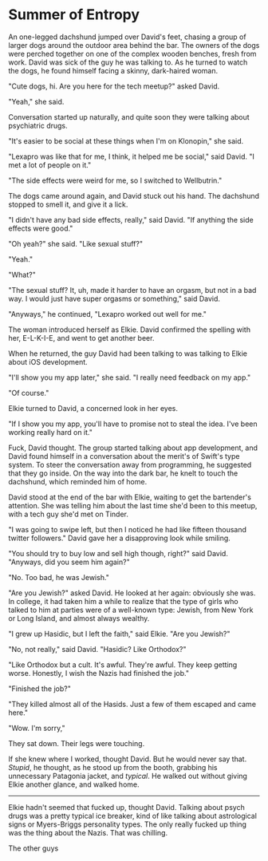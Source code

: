 # Summer of Entropy

An one-legged dachshund jumped over David's feet, chasing a group of larger dogs
around the outdoor area behind the bar.  The owners of the dogs were perched
together on one of the complex wooden benches, fresh from work.  David was sick
of the guy he was talking to.  As he turned to watch the dogs, he found himself
facing a skinny, dark-haired woman.

"Cute dogs, hi.  Are you here for the tech meetup?" asked David. 

"Yeah," she said.  

Conversation started up naturally, and quite soon they were talking about
psychiatric drugs. 

"It's easier to be social at these things when I'm on Klonopin," she said.

"Lexapro was like that for me, I think, it helped me be social," said David.  "I
met a lot of people on it."

"The side effects were weird for me, so I switched to Wellbutrin."

The dogs came around again, and David stuck out his hand.  The dachshund stopped
to smell it, and give it a lick.

"I didn't have any bad side effects, really," said David.  "If anything the side
effects were good."

"Oh yeah?" she said.  "Like sexual stuff?"

"Yeah."

"What?"

"The sexual stuff?  It, uh, made it harder to have an orgasm, but not in a bad
way.  I would just have super orgasms or something," said David.

"Anyways," he continued,  "Lexapro worked out well for me."

The woman introduced herself as Elkie.  David confirmed the spelling with her,
E-L-K-I-E, and went to get another beer. 

When he returned, the guy David had been talking to was talking to Elkie about
iOS development.

"I'll show you my app later," she said.  "I really need feedback on my app."

"Of course."

Elkie turned to David, a concerned look in her eyes.

"If I show you my app, you'll have to promise not to steal the idea.  I've been
working really hard on it."

Fuck, David thought.  The group started talking about app development, and David
found himself in a conversation about the merit's of Swift's type system.  To
steer the conversation away from programming, he suggested that they go inside.
On the way into the dark bar, he knelt to touch the dachshund, which reminded
him of home.

David stood at the end of the bar with Elkie, waiting to get the bartender's
attention.  She was telling him about the last time she'd been to this meetup,
with a tech guy she'd met on Tinder.

"I was going to swipe left, but then I noticed he had like fifteen thousand
twitter followers."  David gave her a disapproving look while smiling.

"You should try to buy low and sell high though, right?" said David.  "Anyways,
did you seem him again?"

"No.  Too bad, he was Jewish."

"Are you Jewish?" asked David.  He looked at her again: obviously she was.  In
college, it had taken him a while to realize that the type of girls who talked
to him at parties were of a well-known type: Jewish, from New York or Long
Island, and almost always wealthy.  

"I grew up Hasidic, but I left the faith," said Elkie.  "Are you Jewish?"

"No, not really," said David.  "Hasidic?  Like Orthodox?"

"Like Orthodox but a cult.  It's awful.  They're awful.  They keep getting
worse.  Honestly, I wish the Nazis had finished the job."

"Finished the job?"

"They killed almost all of the Hasids.  Just a few of them escaped and came
here."

"Wow.  I'm sorry,"

They sat down.  Their legs were touching.

If she knew where I worked, thought David.  But he would never say that.
*Stupid*, he thought, as he stood up from the booth, grabbing his unnecessary
Patagonia jacket, and *typical*.  He walked out without giving Elkie another
glance, and walked home.

<hr>



Elkie hadn't seemed that fucked up, thought David.  Talking about psych drugs
was a pretty typical ice breaker, kind of like talking about astrological signs
or Myers-Briggs personality types.  The only really fucked up thing was the
thing about the Nazis.  That was chilling.

The other guys 
